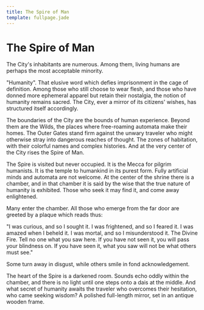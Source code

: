 ```yaml
---
title: The Spire of Man
template: fullpage.jade
---
```


# The Spire of Man

The City's inhabitants are numerous. Among them, living humans are perhaps the most acceptable minority.

"Humanity". That elusive word which defies imprisonment in the cage of definition. Among those who still choose to wear flesh, and those who have donned more ephemeral apparel but retain their nostalgia, the notion of humanity remains sacred. The City, ever a mirror of its citizens' wishes, has structured itself accordingly.

The boundaries of the City are the bounds of human experience. Beyond them are the Wilds, the places where free-roaming automata make their homes. The Outer Gates stand firm against the unwary traveler who might otherwise stray into dangerous reaches of thought. The zones of habitation, with their colorful names and complex histories. And at the very center of the City rises the Spire of Man.

The Spire is visited but never occupied. It is the Mecca for pilgrim humanists. It is the temple to humankind in its purest form. Fully artificial minds and automata are not welcome. At the center of the shrine there is a chamber, and in that chamber it is said by the wise that the true nature of humanity is exhibited. Those who seek it may find it, and come away enlightened.

Many enter the chamber. All those who emerge from the far door are greeted by a plaque which reads thus:

"I was curious, and so I sought it.
I was frightened, and so I feared it.
I was amazed when I beheld it.
I was mortal, and so I misunderstood it.
The Divine Fire.
Tell no one what you saw here.
If you have not seen it, you will pass your blindness on.
If you have seen it,  what you saw will not be what others must see."

Some turn away in disgust,  while others smile in fond acknowledgement.

The heart of the Spire is a darkened room. Sounds echo oddly within the chamber, and there is no light until one steps onto a dais at the middle. And what secret of humanity awaits the traveler who overcomes their hesitation, who came seeking wisdom? A polished full-length mirror, set in an antique wooden frame.

